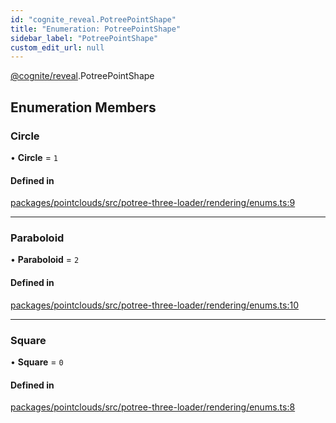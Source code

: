 ```yaml
---
id: "cognite_reveal.PotreePointShape"
title: "Enumeration: PotreePointShape"
sidebar_label: "PotreePointShape"
custom_edit_url: null
---
```


[@cognite/reveal](../modules/cognite_reveal.md).PotreePointShape

## Enumeration Members

### Circle

• **Circle** = ``1``

#### Defined in

[packages/pointclouds/src/potree-three-loader/rendering/enums.ts:9](https://github.com/cognitedata/reveal/blob/e3cde2deb/viewer/packages/pointclouds/src/potree-three-loader/rendering/enums.ts#L9)

___

### Paraboloid

• **Paraboloid** = ``2``

#### Defined in

[packages/pointclouds/src/potree-three-loader/rendering/enums.ts:10](https://github.com/cognitedata/reveal/blob/e3cde2deb/viewer/packages/pointclouds/src/potree-three-loader/rendering/enums.ts#L10)

___

### Square

• **Square** = ``0``

#### Defined in

[packages/pointclouds/src/potree-three-loader/rendering/enums.ts:8](https://github.com/cognitedata/reveal/blob/e3cde2deb/viewer/packages/pointclouds/src/potree-three-loader/rendering/enums.ts#L8)
